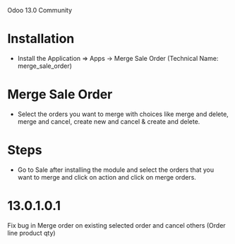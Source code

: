 Odoo 13.0 Community

Installation 
============
* Install the Application => Apps -> Merge Sale Order (Technical Name: merge_sale_order)



Merge Sale Order
==================================
* Select the orders you want to merge with choices like merge and delete, merge and cancel,
  create new and cancel & create and delete.


Steps
=====
* Go to Sale after installing the module and select the orders that you want to merge
 and click on action and click on merge orders.

13.0.1.0.1
===========
Fix bug in Merge order on existing selected order and cancel others (Order line product qty)
